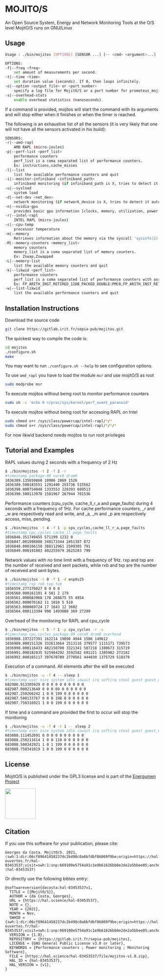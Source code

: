 # MOJITO/S

An Open Source System, Energy and Network Monitoring Tools at the O/S level
MojitO/S runs on GNU/Linux

## Usage

```bash
Usage : ./bin/mojitos [OPTIONS] [SENSOR ...] [-- <cmd> <argument>...]

OPTIONS:
-f|--freq <freq>
	set amount of measurements per second.
-t|--time <time>
	set duration value (seconds). If 0, then loops infinitely.
-o|--option <output file> or <port number>
	specify a log file for MojitO/S or a port number for prometeus_mojitO/S.
-s|--overhead-stats
	enable overhead statistics (nanoseconds).

```

If a command is provided, mojitos will start the command with its arguments and will stop either when it finishes or when the timer is reached.

The following is an exhaustive list of all the sensors (it is very likely
that one will not have all the sensors activated in his build):
```bash
SENSORS:
-r|--amd-rapl
	AMD RAPL (micro-joules)
-p|--perf-list <perf_list>
	performance counters
	perf_list is a coma separated list of performance counters.
	Ex: instructions,cache_misses
-l|--list
	list the available performance counters and quit
-i|--monitor-infiniband <infiniband_path>
	infiniband monitoring (if infiniband_path is X, tries to detect it automatically)
-u|--sysload
	system load
-d|--net-dev <net_dev>
	network monitoring (if network_device is X, tries to detect it automatically)
-n|--nvidia-gpu
	provides basic gpu information [clocks, memory, utilization, power, temperature].
-r|--intel-rapl
	INTEL RAPL (micro-joules)
-c|--cpu-temp
	processor temperature
-m|--memory
	Retrieves information about the memory via the syscall 'sysinfo(2)'.
-M|--memory-counters <memory_list>
	memory counters
	memory_list is a coma separated list of memory counters.
	Ex: Zswap,Zswapped
-L|--memory-list
	list the available memory counters and quit
-k|--likwid <perf_list>
	performance counters
	perf_list is a coma separated list of performance counters with associated register.
	Ex: FP_ARITH_INST_RETIRED_128B_PACKED_DOUBLE:PMC0,FP_ARITH_INST_RETIRED_SCALAR_DOUBLE:PMC1
-w|--list-likwid
	list the available performance counters and quit
```

## Installation Instructions

Download the source code
```bash
git clone https://gitlab.irit.fr/sepia-pub/mojitos.git
```
The quickest way to compile the code is:
```bash
cd mojitos
./configure.sh
make
```
You may want to run `./configure.sh --help` to see configuration options.

To use `amd_rapl` you have to load the module `msr` and use mojitO/S as root
```bash
sudo modprobe msr
```
To execute mojitos without being root to monitor performance counters
```bash
sudo sh -c 'echo 0 >/proc/sys/kernel/perf_event_paranoid'
```
To execute mojitos without being root for accessing RAPL on Intel
```bash
sudo chmod o+r /sys/class/powercap/intel-rapl/*/*
sudo chmod o+r /sys/class/powercap/intel-rapl/*/*/*
```

For now likwid backend needs mojitos to run root privileges

## Tutorial and Examples

RAPL values during 2 seconds with a frequency of 2 Hz
```bash
$ ./bin/mojitos -t 2 -f 2 -r
#timestamp package-00 core0 dram0
1036389.135659868 10986 2869 1526
1036389.500183551 1291440 255736 515562
1036390.000754048 1333553 228393 689513
1036390.500113978 1581967 267944 701536
```
Performance counters (cpu_cycle, cache_ll_r_a and page_faults) during 4 seconds with a frequency of 1Hz. For cache performance counters, _r and _w are respectively read and write, and _a, _m and _p are respectively access, miss, pending.

```bash
$ ./bin/mojitos -t 4 -f 1 -p cpu_cycles,cache_ll_r_a,page_faults
#timestamp cpu_cycles cache_ll page_faults
1036846.351749455 571199 1232 0
1036847.001098880 348173344 2451387 872
1036848.000166158 388112961 2509305 791
1036849.000191883 402255979 2625283 799
```

Network values with no time limit with a frequency of 1Hz. rxp and txp are the number of received and sent packets, while rxb and txp are the number of received and sent bytes.
```bash
$ ./bin/mojitos -t 0 -f 1 -d enp0s25
#timestamp rxp rxb txp txb
1036559.277376027 0 0 0 0
1036560.000161101 4 581 2 179
1036561.000083968 178 268675 55 4954
1036562.000076162 11 1010 5 510
1036563.000069724 17 1643 12 3602
1036564.000113394 990 1493008 369 27299
```

Overhead of the monitoring for RAPL and cpu_cycle
```bash
$ ./bin/mojitos -t 5 -f 1 -p cpu_cycles -r -s
#timestamp cpu_cycles package-00 core0 dram0 overhead
1036988.197227391 162214 19898 4944 1586 149612
1036989.000151326 332613664 2513116 379577 1115171 739573
1036990.000116433 482150700 3321341 587218 1380673 315719
1036991.000182835 525984292 3592582 691221 1385982 272182
1036992.000165117 397678789 2770561 444030 1375729 510379
```

Execution of a command. All elements after the <dash><dash> will be executed
```bash
$ ./bin/mojitos -u -f 4 -- sleep 1
#timestamp user nice system idle iowait irq softirq steal guest guest_nice
682986.913305929 0 0 0 0 0 0 0 0 0 0
682987.000213649 0 0 0 69 0 0 0 0 0 0
682987.250266242 1 0 0 199 0 0 0 0 0 0
682987.500133767 0 0 0 198 0 0 0 0 0 0
682987.750316921 1 0 0 199 0 0 0 0 0 0
```

If time and a command are provided the first to occur will stop the monitoring
```bash
$ ./bin/mojitos -u -f 4 -t 1 -- sleep 2
#timestamp user nice system idle iowait irq softirq steal guest guest_nice
683088.111452691 0 0 0 0 0 0 0 0 0 0
683088.250211614 1 0 0 110 0 0 0 0 0 0
683088.500342921 1 0 1 199 0 0 0 0 0 0
683088.750341019 1 0 0 199 0 0 0 0 0 0
```


## License

MojitO/S is published under the GPL3 license and is part of the [Energumen Project](https://www.irit.fr/energumen/)

<img src="https://www.irit.fr/energumen/images/energumen.png" width="100">

## Citation

If you use this software for your publication, please cite:

```
Georges da Costa. MojitO/S. 2021, ⟨swh:1:dir:06cf89641458237dc2b498c0a6bfdbf86069f9be;origin=https://hal.archives-ouvertes.fr/hal-03453537;visit=swh:1:snp:669100e5754a91c1e9b61626bb8e2de2a5bbee05;anchor=swh:1:rel:c8d27b5ae7715198e3e51e4ea87ec9d3afe18f61;path=/⟩. ⟨hal-03453537⟩
```

Or directly use the following bibtex entry:

```
@softwareversion{dacosta:hal-03453537v1,
  TITLE = {{MojitO/S}},
  AUTHOR = {da Costa, Georges},
  URL = {https://hal.science/hal-03453537},
  NOTE = {},
  YEAR = {2021},
  MONTH = Nov,
  SWHID = {swh:1:dir:06cf89641458237dc2b498c0a6bfdbf86069f9be;origin=https://hal.archives-ouvertes.fr/hal-03453537;visit=swh:1:snp:669100e5754a91c1e9b61626bb8e2de2a5bbee05;anchor=swh:1:rel:c8d27b5ae7715198e3e51e4ea87ec9d3afe18f61;path=/},
  VERSION = {1.0},
  REPOSITORY = {https://gitlab.irit.fr/sepia-pub/mojitos},
  LICENSE = {GNU General Public License v3.0 or later},
  KEYWORDS = {Performance counters ; Power monitoring ; Monitoring Software},
  FILE = {https://hal.science/hal-03453537/file/mojitos-v1.0.zip},
  HAL_ID = {hal-03453537},
  HAL_VERSION = {v1},
}
```
